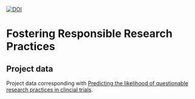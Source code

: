 [![DOI](https://zenodo.org/badge/239786374.svg)](https://zenodo.org/badge/latestdoi/239786374)

# Fostering Responsible Research Practices

## Project data

Project data corresponding with [Predicting the likelihood of questionable research practices in clincial trials]( https://www.zonmw.nl/nl/onderzoek-resultaten/fundamenteel-onderzoek/programmas/project-detail/bevorderen-van-verantwoorde-onderzoekspraktijken/predicting-the-likelihood-of-questionable-research-practices-in-clinical-trials-a-systematic-and-se/).

